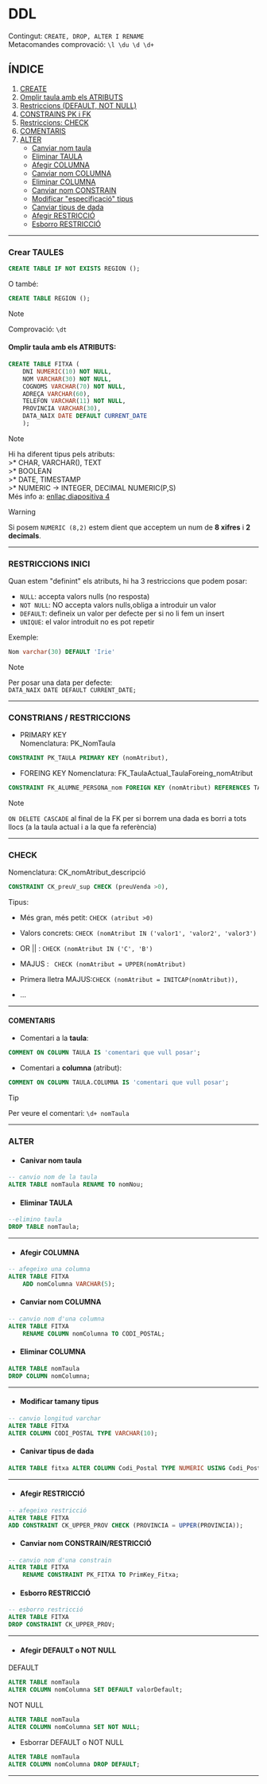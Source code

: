 # DDL
Contingut: `CREATE, DROP, ALTER I RENAME`  
Metacomandes comprovació: `\l \du \d \d+`

## ÍNDICE

1. [CREATE](#crear-taules)
2. [Omplir taula amb els ATRIBUTS](#omplir-taula-amb-els-atributs)
3. [Restriccions (DEFAULT, NOT NULL)](#restriccions-inici)
4. [CONSTRAINS PK i FK](#constrians--restriccions)
5. [Restriccions: CHECK](#check)
6. [COMENTARIS](#comentaris)
7. [ALTER](#alter)
    - [Canviar nom taula](#canivar-nom-taula)
    - [Eliminar TAULA](#eliminar-taula)
    - [Afegir COLUMNA](#afegir-columna)
    - [Canviar nom COLUMNA](#canviar-nom-columna)
    - [Eliminar COLUMNA]()
    - [Canviar nom CONSTRAIN](#canviar-nom-constrainrestricció)
    - [Modificar "especificació" tipus](#modificar-tamany-tipus)
    - [Canviar tipus de dada](#canivar-tipus-de-dada)
    - [Afegir RESTRICCIÓ](#afegir-restricció)
    - [Esborro RESTRICCIÓ](#esborro-restricció)

---
### Crear TAULES  

```sql
CREATE TABLE IF NOT EXISTS REGION ();
```
O també:
```sql
CREATE TABLE REGION ();
```
>[!NOTE]
>Comprovació: `\dt`

#### Omplir taula amb els ATRIBUTS:
```sql
CREATE TABLE FITXA (
    DNI NUMERIC(10) NOT NULL,
    NOM VARCHAR(30) NOT NULL,
    COGNOMS VARCHAR(70) NOT NULL,
    ADREÇA VARCHAR(60),
    TELEFON VARCHAR(11) NOT NULL,
    PROVINCIA VARCHAR(30),
    DATA_NAIX DATE DEFAULT CURRENT_DATE
    );
```  

>[!NOTE]
> Hi ha diferent tipus pels atributs:  
    >* CHAR, VARCHAR(), TEXT  
    >* BOOLEAN  
    >* DATE, TIMESTAMP  
    >* NUMERIC -> INTEGER, DECIMAL NUMERIC(P,S)  
    Més info a: [ enllaç diapositiva 4](https://docs.google.com/presentation/d/1r-hXZWLp6z_aXMl97AiiOFVvT_6t8HuUHqNFj5t58aU/edit#slide=id.gb7c51ac3b8_0_3)


  
>[!WARNING]
> Si posem `NUMERIC (8,2)` estem dient que acceptem un num de **8 xifres** i **2 decimals**.

---
### RESTRICCIONS INICI
Quan estem "definint" els atributs, hi ha 3 restriccions que podem posar:
* `NULL`: accepta valors nulls (no resposta) 
* `NOT NULL`: NO accepta valors nulls,obliga a introduir un valor
* `DEFAULT`: defineix un valor per defecte per si no li fem un insert
* `UNIQUE`: el valor introduit no es pot repetir

Exemple:
```sql
Nom varchar(30) DEFAULT 'Irie'
```

> [!NOTE]
>Per posar una data per defecte:  
>`DATA_NAIX DATE DEFAULT CURRENT_DATE;`


---
### CONSTRIANS / RESTRICCIONS
* PRIMARY KEY  
Nomenclatura: PK_NomTaula
```sql
CONSTRAINT PK_TAULA PRIMARY KEY (nomAtribut),
```
 
* FOREING KEY
Nomenclatura: FK_TaulaActual_TaulaForeing_nomAtribut  

```sql
CONSTRAINT FK_ALUMNE_PERSONA_nom FOREIGN KEY (nomAtribut) REFERENCES TAULAFOREING(nomAtribut)
```

>[!NOTE]  
> `ON DELETE CASCADE` al final de la FK per si borrem una dada es borri a tots llocs (a la taula actual i a la que fa referència)

---
### CHECK
Nomenclatura: CK_nomAtribut_descripció
```sql
CONSTRAINT CK_preuV_sup CHECK (preuVenda >0),
```
Tipus:  
* Més gran, més petit: `CHECK (atribut >0)`

* Valors concrets: `CHECK (nomAtribut IN ('valor1', 'valor2', 'valor3')`

* OR || : `CHECK (nomAtribut IN ('C', 'B')`

* MAJUS : ` CHECK (nomAtribut = UPPER(nomAtribut)`  

* Primera lletra MAJUS:`CHECK (nomAtribut = INITCAP(nomAtribut)),`

* ...

---

#### COMENTARIS
* Comentari a la **taula**:
```sql
COMMENT ON COLUMN TAULA IS 'comentari que vull posar';
```

* Comentari a **columna** (atribut):
```sql
COMMENT ON COLUMN TAULA.COLUMNA IS 'comentari que vull posar';
```

>[!TIP]  
> Per veure el comentari: `\d+ nomTaula`

---


### ALTER

* #### Canivar nom taula
```sql
-- canvio nom de la taula
ALTER TABLE nomTaula RENAME TO nomNou;
```
* #### Eliminar TAULA
```sql
--elimino taula
DROP TABLE nomTaula;
```

---

* #### Afegir COLUMNA
```sql
-- afegeixo una columna
ALTER TABLE FITXA
    ADD nomColumna VARCHAR(5);

```

* #### Canviar nom COLUMNA
```sql
-- canvio nom d'una columna
ALTER TABLE FITXA
    RENAME COLUMN nomColumna TO CODI_POSTAL;
```

* #### Eliminar COLUMNA
```sql
ALTER TABLE nomTaula
DROP COLUMN nomColumna;
```

---

* #### Modificar tamany tipus
```sql
-- canvio longitud varchar
ALTER TABLE FITXA
ALTER COLUMN CODI_POSTAL TYPE VARCHAR(10);
```

* #### Canivar tipus de dada
```sql
ALTER TABLE fitxa ALTER COLUMN Codi_Postal TYPE NUMERIC USING Codi_Postal::NUMERIC(5);
```

---
* #### Afegir RESTRICCIÓ
```sql
-- afegeixo restricció
ALTER TABLE FITXA
ADD CONSTRAINT CK_UPPER_PROV CHECK (PROVINCIA = UPPER(PROVINCIA));
```

* #### Canviar nom CONSTRAIN/RESTRICCIÓ
```sql
-- canvio nom d'una constrain
ALTER TABLE FITXA
    RENAME CONSTRAINT PK_FITXA TO PrimKey_Fitxa;
```

* #### Esborro RESTRICCIÓ
```sql
-- esborro restricció
ALTER TABLE FITXA
DROP CONSTRAINT CK_UPPER_PROV;
```

---

* #### Afegir DEFAULT o NOT NULL  
DEFAULT
```sql
ALTER TABLE nomTaula
ALTER COLUMN nomColumna SET DEFAULT valorDefault;
```
NOT NULL
```sql
ALTER TABLE nomTaula
ALTER COLUMN nomColumna SET NOT NULL;
```
* Esborrar DEFAULT o NOT NULL
```sql
ALTER TABLE nomTaula
ALTER COLUMN nomColumna DROP DEFAULT;
```
---


